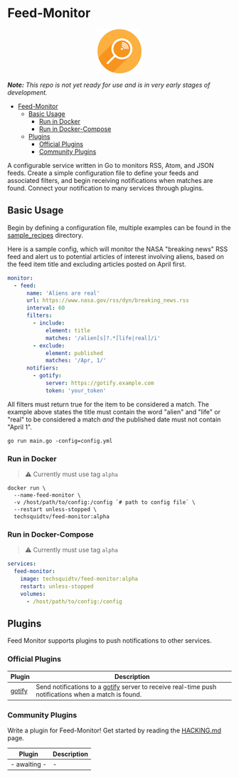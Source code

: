 # Feed-Monitor

<p align="center">
  <img src=".github/img/feed-monitor-logo-color.svg" width="100" height="100">
</p>

_**Note:** This repo is not yet ready for use and is in very early stages of development._

- [Feed-Monitor](#feed-monitor)
  - [Basic Usage](#basic-usage)
    - [Run in Docker](#run-in-docker)
    - [Run in Docker-Compose](#run-in-docker-compose)
  - [Plugins](#plugins)
    - [Official Plugins](#official-plugins)
    - [Community Plugins](#community-plugins)

A configurable service written in Go to monitors RSS, Atom, and JSON feeds. Create a simple configuration file to define your feeds and associated filters, and begin receiving notifications when matches are found. Connect your notification to many services through plugins.

## Basic Usage

Begin by defining a configuration file, multiple examples can be found in the [sample_recipes](./sample_recipes/) directory.

Here is a sample config, which will monitor the NASA "breaking news" RSS feed and alert us to potential articles of interest involving aliens, based on the feed item title and excluding articles posted on April first.

```yaml
monitor:
  - feed:
      name: 'Aliens are real'
      url: https://www.nasa.gov/rss/dyn/breaking_news.rss
      interval: 60
      filters:
        - include:
            element: title
            matches: '/alien[s]?.*[life|real]/i'
        - exclude:
            element: published
            matches: '/Apr, 1/'
      notifiers:
        - gotify:
            server: https://gotify.example.com
            token: 'your_token'
```

All filters must return true for the item to be considered a match. The example above states the title must contain the word "alien" and "life" or "real" to be considered a match _and_ the published date must not contain "April 1".

```shell
go run main.go -config=config.yml
```

### Run in Docker

> ⚠️ Currently must use tag `alpha`

```shell
docker run \
  --name-feed-monitor \
  -v /host/path/to/config:/config `# path to config file` \
  --restart unless-stopped \
  techsquidtv/feed-monitor:alpha
```

### Run in Docker-Compose

> ⚠️ Currently must use tag `alpha`

```yaml
services:
  feed-monitor:
    image: techsquidtv/feed-monitor:alpha
    restart: unless-stopped
    volumes:
      - /host/path/to/config:/config
```

## Plugins

Feed Monitor supports plugins to push notifications to other services.

### Official Plugins

| Plugin | Description |
| --- | --- |
| [gotify](./plugins/gotify/) | Send notifications to a [gotify](https://gotify.io) server to receive real-time push notifications when a match is found. |

### Community Plugins

Write a plugin for Feed-Monitor! Get started by reading the  [HACKING.md](./HACKING.md) page.

| Plugin | Description |
| --- | --- |
| - awaiting - | - |
